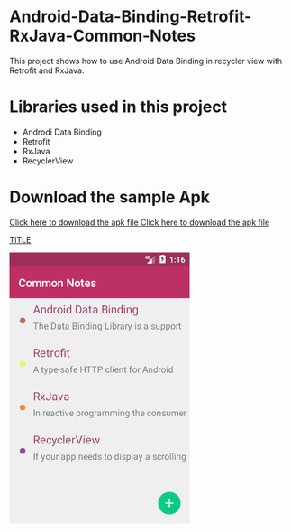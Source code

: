 # Android-Data-Binding-Retrofit-RxJava-Common-Notes
This project shows how to use Android Data Binding in recycler view with Retrofit and RxJava.
# Libraries used in this project
- Androdi Data Binding
- Retrofit
- RxJava
- RecyclerView

# Download the sample Apk
<a href="https://github.com/sathishmepco53/FirebasePushNotification/raw/master/app/release/app-release.apk"> Click here to download the apk file </a>
<a href="https://github.com/sathishmepco/Android-Data-Binding-Retrofit-RxJava-Common-Notes/blob/master/app/release/Common%20Notes.apk"  download > Click here to download the apk file </a>

<a href="data:application/octet-stream,DATA" download="https://github.com/sathishmepco/Android-Data-Binding-Retrofit-RxJava-Common-Notes/blob/master/app/release/Common%20Notes.apk">TITLE</a>


<img src="/Common Notes.png"/>

